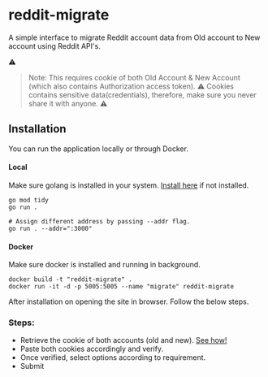 # reddit-migrate

A simple interface to migrate Reddit account data from Old account to New account using Reddit API's.

:warning:

> Note: This requires cookie of both Old Account & New Account (which also contains Authorization access token). ⚠️ Cookies contains sensitive data(credentials), therefore, make sure you never share it with anyone. ⚠️

## Installation

You can run the application locally or through Docker.

#### Local

Make sure golang is installed in your system. [Install here](https://go.dev/dl/) if not installed.

```
go mod tidy
go run .

# Assign different address by passing --addr flag.
go run . --addr=":3000"
```

#### Docker

Make sure docker is installed and running in background.

```
docker build -t "reddit-migrate" .
docker run -it -d -p 5005:5005 --name "migrate" reddit-migrate
```

After installation on opening the site in browser. Follow the below steps.

### Steps:

- Retrieve the cookie of both accounts (old and new). [See how!](https://www.google.com)
- Paste both cookies accordingly and verify.
- Once verified, select options according to requirement.
- Submit

